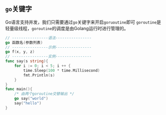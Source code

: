 ## `go`关键字
Go语言支持并发，我们只需要通过`go`关键字来开启`goruoutine`即可
`goroutine`是轻量级线程，`goroutine`的调度是由Golang运行时进行管理的。
```go
// ----------------语法----------------
go 函数名(参数列表)
// ----------------示例----------------
go f(x, y, z)
// ----------------实例----------------
func say(s string){
	for i := 0; i < 5; i ++ {
		time.Sleep(100 * time.Millisecond)
		fmt.Println(s)
    }
}
func main(){
	/* 由两个goroutine交替输出 */
	go say("world")
	say("hello")
}
```

